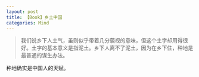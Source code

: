 ```yaml
---
layout: post
title: 【Book】乡土中国
categories: Mind
---
```


> 我们说乡下人土气，虽则似乎带着几分藐视的意味，但这个土字却用得很好。土字的基本意义是指泥土。乡下人离不了泥土，因为在乡下住，种地是最普通的谋生办法。

种地确实是中国人的天赋。